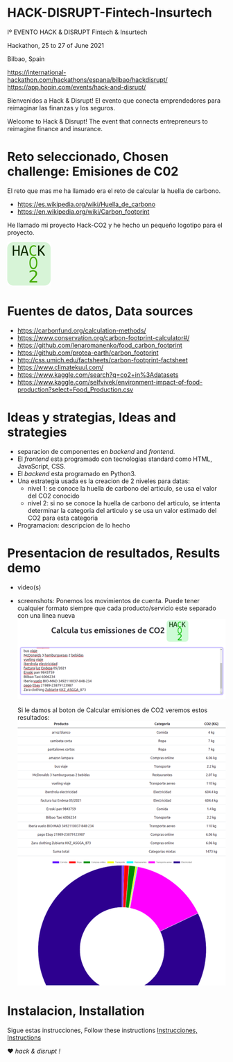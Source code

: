 # HACK-DISRUPT-Fintech-Insurtech
Iº EVENTO HACK &amp; DISRUPT Fintech &amp; Insurtech

Hackathon, 25 to 27 of June 2021

Bilbao, Spain

https://international-hackathon.com/hackathons/espana/bilbao/hackdisrupt/
https://app.hopin.com/events/hack-and-disrupt/

Bienvenidos a Hack & Disrupt! El evento que conecta emprendedores para reimaginar las finanzas y los seguros.

Welcome to Hack & Disrupt! The event that connects entrepreneurs to reimagine finance and insurance.

# Reto seleccionado, Chosen challenge: Emisiones de C02

El reto que mas me ha llamado era el reto de calcular la huella de carbono.

- https://es.wikipedia.org/wiki/Huella_de_carbono
- https://en.wikipedia.org/wiki/Carbon_footprint

He llamado mi proyecto Hack-CO2 y he hecho un pequeño logotipo para el proyecto.

![logo](logo/HaCO2k-logo.100x100.png)

# Fuentes de datos, Data sources

- https://carbonfund.org/calculation-methods/
- https://www.conservation.org/carbon-footprint-calculator#/
- https://github.com/lenaromanenko/food_carbon_footprint
- https://github.com/protea-earth/carbon_footprint
- http://css.umich.edu/factsheets/carbon-footprint-factsheet
- https://www.climatekuul.com/
- https://www.kaggle.com/search?q=co2+in%3Adatasets
- https://www.kaggle.com/selfvivek/environment-impact-of-food-production?select=Food_Production.csv

# Ideas y strategias, Ideas and strategies

- separacion de componentes en _backend_ and _frontend_.
- El _frontend_ esta programado con tecnologias standard como HTML, JavaScript, CSS.
- El _backend_ esta programado en Python3.
- Una estrategia usada es la creacion de 2 niveles para datas:
  - nivel 1: se conoce la huella de carbono del articulo, se usa el valor del CO2 conocido
  - nivel 2: si no se conoce la huella de carbono del articulo, se intenta determinar 
    la categoria del articulo y se usa un valor estimado del CO2 para esta categoria
- Programacion: descripcion de lo hecho

# Presentacion de resultados, Results demo

- video(s)
- screenshots:
  Ponemos los movimientos de cuenta. Puede tener cualquier formato siempre que cada producto/servicio este separado con una linea nueva
  ![input image](https://github.com/Jonny-exe/HACK-DISRUPT-Fintech-Insurtech/blob/master/images/input.png)
  
  Si le damos al boton de Calcular emisiones de CO2 veremos estos resultados:
  ![reslut](https://github.com/Jonny-exe/HACK-DISRUPT-Fintech-Insurtech/blob/master/images/result.png)
  ![donought](https://github.com/Jonny-exe/HACK-DISRUPT-Fintech-Insurtech/blob/master/images/circle.png)


# Instalacion, Installation

Sigue estas instrucciones, Follow these instructions
[Instrucciones, Instructions](https://github.com/Jonny-exe/HACK-DISRUPT-Fintech-Insurtech/tree/master/self-host)

:heart: _hack & disrupt !_
